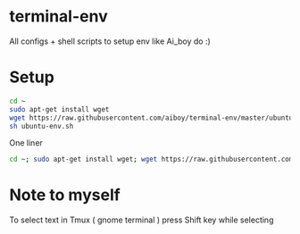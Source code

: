 terminal-env
============

All configs + shell scripts to setup env like Ai_boy do :)

Setup
============
```bash
cd ~
sudo apt-get install wget
wget https://raw.githubusercontent.com/aiboy/terminal-env/master/ubuntu-env.sh
sh ubuntu-env.sh
```

One liner
```bash
cd ~; sudo apt-get install wget; wget https://raw.githubusercontent.com/aiboy/terminal-env/master/ubuntu-env.sh; sh ubuntu-env.sh
```

Note to myself
============
To select text in Tmux ( gnome terminal ) press Shift key while selecting
